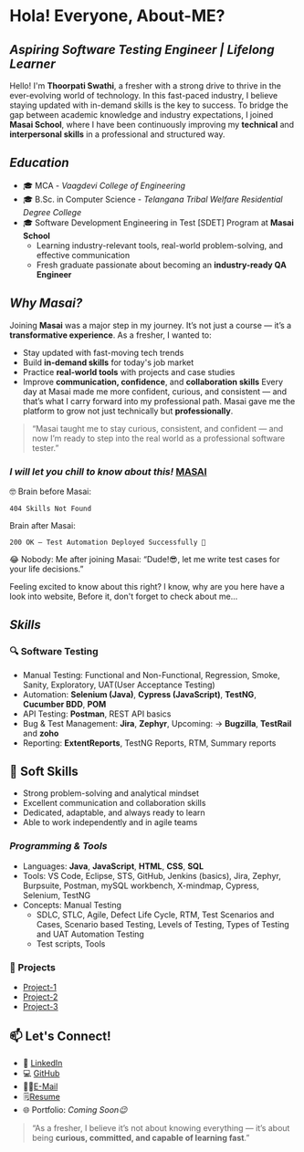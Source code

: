 # Hola! Everyone, About-ME?
## ***Aspiring Software Testing Engineer | Lifelong Learner***

Hello! I'm **Thoorpati Swathi**, a fresher with a strong drive to thrive in the ever-evolving world of technology. In this fast-paced industry, I believe staying updated with in-demand skills is the key to success. To bridge the gap between academic knowledge and industry expectations, I joined **Masai School**, where I have been continuously improving my **technical** and **interpersonal skills** in a professional and structured way.

## ***Education*** 
- 🎓 MCA - *Vaagdevi College of Engineering*
- 🎓 B.Sc. in Computer Science - *Telangana Tribal Welfare Residential Degree College*
- 🎓 Software Development Engineering in Test [SDET] Program at **Masai School**
    - Learning industry-relevant tools, real-world problem-solving, and effective communication
    - Fresh graduate passionate about becoming an **industry-ready QA Engineer**

##  ***Why Masai?***
Joining **Masai** was a major step in my journey. It’s not just a course — it’s a **transformative experience**.
As a fresher, I wanted to:
- Stay updated with fast-moving tech trends
- Build **in-demand skills** for today's job market
- Practice **real-world tools** with projects and case studies
- Improve **communication, confidence**, and **collaboration skills**
Every day at Masai made me more confident, curious, and consistent — and that’s what I carry forward into my professional path. Masai gave me the platform to grow not just technically but **professionally**.
> “Masai taught me to stay curious, consistent, and confident — and now I’m ready to step into the real world as a professional software tester.”

### ***I will let you chill to know about this!*** [MASAI](https://www.masaischool.com/)

🤓 Brain before Masai:

```404 Skills Not Found```

Brain after Masai:

```200 OK – Test Automation Deployed Successfully 🚀```

😂 Nobody:
Me after joining Masai:
“Dude!😎, let me write test cases for your life decisions.”

Feeling excited to know about this right? I know, why are you here have a look into website,
Before it, don't forget to check about me...


##  ***Skills***

### 🔍 Software Testing
- Manual Testing: Functional and Non-Functional, Regression, Smoke, Sanity, Exploratory, UAT(User Acceptance Testing)
- Automation: **Selenium (Java)**, **Cypress (JavaScript)**, **TestNG**, **Cucumber BDD**, **POM**
- API Testing: **Postman**, REST API basics
- Bug & Test Management: **Jira**, **Zephyr**, Upcoming: -> **Bugzilla**, **TestRail** and **zoho**
- Reporting: **ExtentReports**, TestNG Reports, RTM, Summary reports

## 🧠 Soft Skills

- Strong problem-solving and analytical mindset  
- Excellent communication and collaboration skills  
- Dedicated, adaptable, and always ready to learn  
- Able to work independently and in agile teams

###  ***Programming & Tools***
- Languages: **Java**, **JavaScript**, **HTML**, **CSS**, **SQL**
- Tools: VS Code, Eclipse, STS, GitHub, Jenkins (basics), Jira, Zephyr, Burpsuite, Postman, mySQL workbench, X-mindmap, Cypress, Selenium, TestNG
- Concepts:
  Manual Testing
  - SDLC, STLC, Agile, Defect Life Cycle, RTM, Test Scenarios and Cases, Scenario based Testing, Levels of Testing, Types of Testing and UAT
  Automation Testing
  - Test scripts, Tools

### 📁 Projects
- [Project-1](https://github.com/swathi-T3/Construct-Week-Project-1-Manual-Testing--BUG-HUNTERS--MASAI.git)
- [Project-2](https://github.com/swathi-T3/Build-Week-Project-2-Manual-Testing-TUTORIALS-NINJA---MASAI.git)
- [Project-3](https://github.com/swathi-T3/Build-Week-Project-3-MT-AT-CYPRESS-ORANGEHRM-MASAI-.git)


## 📫 Let's Connect!
- 💼 [LinkedIn](https://www.linkedin.com/in/thoorpati-swathi-41452525a)
- 💻 [GitHub](https://github.com/swathi-T3)
- 🧑‍💻[E-Mail](swathithoorpati03@gmail.com)
- 🗒️[Resume](https://in.docworkspace.com/d/sINjsguDBAfKkyMEG)
- 🌐 Portfolio: *Coming Soon😉*

> “As a fresher, I believe it’s not about knowing everything — it’s about being **curious, committed, and capable of learning fast**.”

